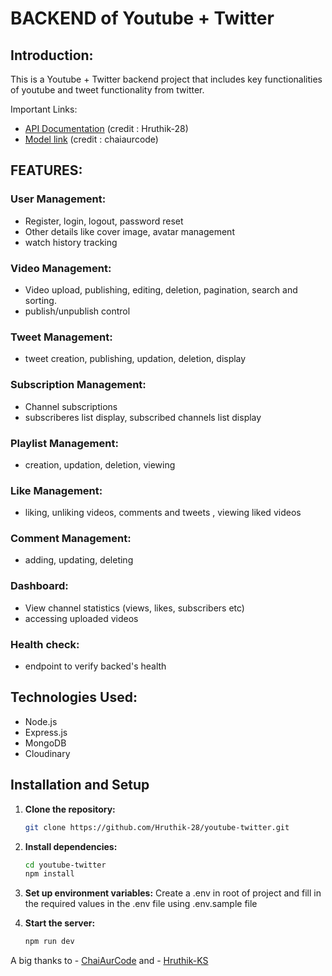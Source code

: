 # BACKEND of Youtube + Twitter

## Introduction:
This is a Youtube + Twitter backend project that includes key functionalities of youtube and tweet functionality from twitter.

Important Links:

- [API Documentation](https://documenter.getpostman.com/view/28570926/2s9YsNdVwW) (credit : Hruthik-28)
- [Model link](https://app.eraser.io/workspace/YtPqZ1VogxGy1jzIDkzj?origin=share) (credit : chaiaurcode)

## FEATURES:

### User Management:

- Register, login, logout, password reset
- Other details like cover image, avatar management
- watch history tracking

### Video Management:

- Video upload, publishing, editing, deletion, pagination, search and sorting.
- publish/unpublish control

### Tweet Management:

- tweet creation, publishing, updation, deletion, display

### Subscription Management:

- Channel subscriptions
- subscriberes list display, subscribed channels list display

### Playlist Management:

- creation, updation, deletion, viewing

### Like Management:

- liking, unliking videos, comments and tweets , viewing liked videos

### Comment Management:

- adding, updating, deleting

### Dashboard:

- View channel statistics (views, likes, subscribers etc)
- accessing uploaded videos

### Health check:

- endpoint to verify backed's health

## Technologies Used:

- Node.js
- Express.js
- MongoDB
- Cloudinary

## Installation and Setup

1. **Clone the repository:**

    ```bash
    git clone https://github.com/Hruthik-28/youtube-twitter.git
    ```

2. **Install dependencies:**

    ```bash
    cd youtube-twitter
    npm install
    ```

3. **Set up environment variables:**
    Create a .env in root of project and fill in the required values in the .env file using .env.sample file

4. **Start the server:**

    ```bash
    npm run dev
    ```


A big thanks to - [ChaiAurCode](www.youtube.com/@chaiaurcode) and - [Hruthik-KS](https://github.com/Hruthik-28)
